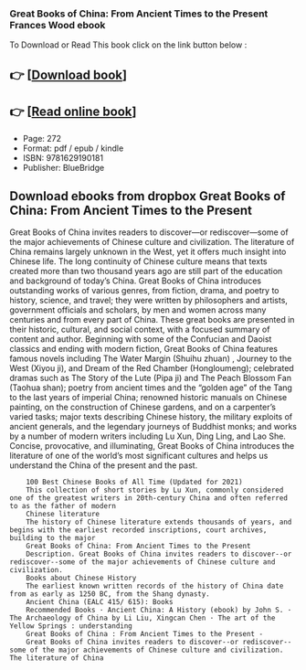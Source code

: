 ### Great Books of China: From Ancient Times to the Present Frances Wood ebook

To Download or Read This book click on the link button below :

## 👉  [**[Download book](http://ebooksharez.info/download.php?group=book&from=github.com&id=720706&lnk=1081 "Download book")**]

## 👉  [**[Read online book](http://ebooksharez.info/download.php?group=book&from=github.com&id=720706&lnk=1081 "Read online book")**]


* Page: 272
* Format: pdf / epub / kindle
* ISBN: 9781629190181
* Publisher: BlueBridge



## Download ebooks from dropbox Great Books of China: From Ancient Times to the Present



Great Books of China invites readers to discover—or rediscover—some of the major achievements of Chinese culture and civilization. The literature of China remains largely unknown in the West, yet it offers much insight into Chinese life. The long continuity of Chinese culture means that texts created more than two thousand years ago are still part of the education and background of today’s China. Great Books of China introduces outstanding works of various genres, from fiction, drama, and poetry to history, science, and travel; they were written by philosophers and artists, government officials and scholars, by men and women across many centuries and from every part of China. These great books are presented in their historic, cultural, and social context, with a focused summary of content and author.
 Beginning with some of the Confucian and Daoist classics and ending with modern fiction, Great Books of China features famous novels including The Water Margin (Shuihu zhuan) , Journey to the West (Xiyou ji), and Dream of the Red Chamber (Hongloumeng); celebrated dramas such as The Story of the Lute (Pipa ji) and The Peach Blossom Fan (Taohua shan); poetry from ancient times and the “golden age” of the Tang to the last years of imperial China; renowned historic manuals on Chinese painting, on the construction of Chinese gardens, and on a carpenter’s varied tasks; major texts describing Chinese history, the military exploits of ancient generals, and the legendary journeys of Buddhist monks; and works by a number of modern writers including Lu Xun, Ding Ling, and Lao She.
 Concise, provocative, and illuminating, Great Books of China introduces the literature of one of the world’s most significant cultures and helps us understand the China of the present and the past.


        100 Best Chinese Books of All Time (Updated for 2021)
        This collection of short stories by Lu Xun, commonly considered one of the greatest writers in 20th-century China and often referred to as the father of modern 
        Chinese literature
        The history of Chinese literature extends thousands of years, and begins with the earliest recorded inscriptions, court archives, building to the major 
        Great Books of China: From Ancient Times to the Present
        Description. Great Books of China invites readers to discover--or rediscover--some of the major achievements of Chinese culture and civilization.
        Books about Chinese History
        The earliest known written records of the history of China date from as early as 1250 BC, from the Shang dynasty.
        Ancient China (EALC 415/ 615): Books
        Recommended Books · Ancient China: A History (ebook) by John S. · The Archaeology of China by Li Liu, Xingcan Chen · The art of the Yellow Springs : understanding 
        Great Books of China : From Ancient Times to the Present -
        Great Books of China invites readers to discover--or rediscover--some of the major achievements of Chinese culture and civilization. The literature of China 
    




